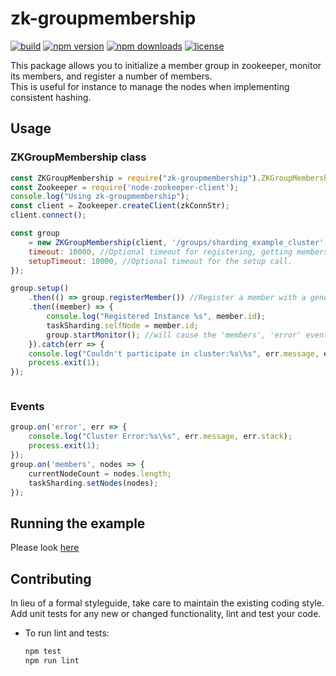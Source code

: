 # zk-groupmembership


[![build](https://api.travis-ci.org/LivePersonInc/zk-groupmembership.svg?branch=master)](https://travis-ci.org/LivePersonInc/zk-groupmembership)
[![npm version](https://img.shields.io/npm/v/zk-groupmembership.svg)](https://www.npmjs.com/package/zk-groupmembership)
[![npm downloads](https://img.shields.io/npm/dm/zk-groupmembership.svg)](https://www.npmjs.com/package/zk-groupmembership)
[![license](https://img.shields.io/npm/l/zk-groupmembership.svg)](LICENSE)

This package allows you to initialize a member group in zookeeper, monitor its members, and register a number of members.  
This is useful for instance to manage the nodes when implementing consistent hashing.

## Usage

### ZKGroupMembership class

```js
const ZKGroupMembership = require("zk-groupmembership").ZKGroupMembership;
const Zookeeper = require('node-zookeeper-client');
console.log("Using zk-groupmembership");
const client = Zookeeper.createClient(zkConnStr);
client.connect();

const group
    = new ZKGroupMembership(client, '/groups/sharding_example_cluster', {
    timeout: 10000, //Optional timeout for registering, getting members, getting data etc
    setupTimeout: 10000, //Optional timeout for the setup call.
});

group.setup()
    .then(() => group.registerMember()) //Register a member with a generated id and no payload
    .then((member) => {
        console.log("Registered Instance %s", member.id);
        taskSharding.selfNode = member.id;
        group.startMonitor(); //will cause the 'members', 'error' events to be emitted on the group instance.
    }).catch(err => {
    console.log("Couldn't participate in cluster:%s\%s", err.message, err.stack);
    process.exit(1);
});



```

### Events

```js
group.on('error', err => {
    console.log("Cluster Error:%s\%s", err.message, err.stack);
    process.exit(1);
});
group.on('members', nodes => {
    currentNodeCount = nodes.length;
    taskSharding.setNodes(nodes);
});

```


## Running the example

Please look [here](https://github.com/LivePersonInc/task-sharding/#running-the-example)

## Contributing

In lieu of a formal styleguide, take care to maintain the existing coding 
style. Add unit tests for any new or changed functionality, lint and test your code.

- To run lint and tests:
   
   ```sh
   npm test
   npm run lint
   ```

